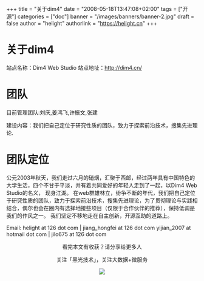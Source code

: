 +++
title = "关于dim4"
date = "2008-05-18T13:47:08+02:00"
tags = ["开源"]
categories = ["doc"]
banner = "/images/banners/banner-2.jpg"
draft = false
author = "helight"
authorlink = "https://helight.cn"
+++

# 关于dim4
站点名称：Dim4 Web Studio 站点地址：http://dim4.cn/ 

# 团队
目前管理团队:刘庆,姜鸿飞,许振文,张建 

建设内容：我们把自己定位于研究性质的团队，致力于探索前沿技术，搜集先进理论.

# 团队定位
公元2003年秋天，我们走过六月的硝烟，汇聚于西邮，经过两年具有中国特色的大学生活，四个不甘于平淡，并有着共同爱好的年轻人走到了一起，以Dim4 Web Studio的名义， 现身江湖。 在web群雄林立，纷争不断的年代，我们把自己定位于研究性质的团队，致力于探索前沿技术，搜集先进理论，为了贯彻理论与实践相结合，偶尔也会在圈内有选择地接些项目（仅限于合作伙伴的推荐），保持低调是我们的作风之一。 我们坚定不移地走在自主创新，开源互助的道路上。 

Email: helight at 126 dot com  |  jiang_hongfei at 126 dot com yijian_2007 at hotmail dot com |  jilo675 at 126 dot com

<center>
看完本文有收获？请分享给更多人<br>

关注「黑光技术」，关注大数据+微服务<br>

![](/images/qrcode_helight_tech.jpg)
</center>
